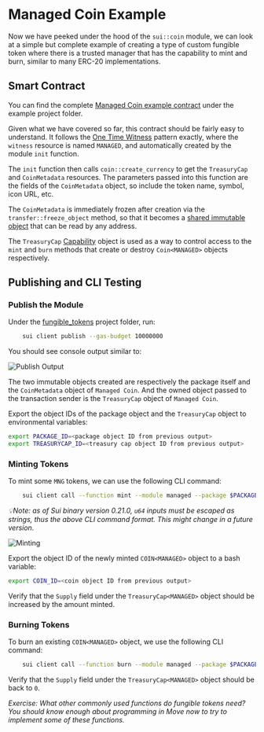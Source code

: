 # Managed Coin Example

Now we have peeked under the hood of the `sui::coin` module, we can look at a simple but complete example of creating a type of custom fungible token where there is a trusted manager that has the capability to mint and burn, similar to many ERC-20 implementations. 

## Smart Contract

You can find the complete [Managed Coin example contract](./sources/ebs_coin.move) under the example project folder.

Given what we have covered so far, this contract should be fairly easy to understand. It follows the [One Time Witness](./witness_design_pattern.md#one-time-witness) pattern exactly, where the `witness` resource is named `MANAGED`, and automatically created by the module `init` function. 

The `init` function then calls `coin::create_currency` to get the `TreasuryCap` and `CoinMetadata` resources. The parameters passed into this function are the fields of the `CoinMetadata` object, so include the token name, symbol, icon URL, etc. 

The `CoinMetadata` is immediately frozen after creation via the `transfer::freeze_object` method, so that it becomes a [shared immutable object](../basic_example/2_ownership.md#shared-immutable-objects) that can be read by any address. 

The `TreasuryCap` [Capability](../basic_example/6_capability_design_pattern.md) object is used as a way to control access to the `mint` and `burn` methods that create or destroy `Coin<MANAGED>` objects respectively. 

## Publishing and CLI Testing

### Publish the Module

Under the [fungible_tokens](./) project folder, run:

```bash
    sui client publish --gas-budget 10000000
```

You should see console output similar to:

![Publish Output](https://github.com/truonggau/sui-tutorial/assets/87189382/a6a3aee1-ca0e-4ece-b2b8-19cd942a3b3a)

The two immutable objects created are respectively the package itself and the `CoinMetadata` object of `Managed Coin`. And the owned object passed to the transaction sender is the `TreasuryCap` object of `Managed Coin`. 

Export the object IDs of the package object and the `TreasuryCap` object to environmental variables:

```bash
export PACKAGE_ID=<package object ID from previous output>
export TREASURYCAP_ID=<treasury cap object ID from previous output>
```

### Minting Tokens

To mint some `MNG` tokens, we can use the following CLI command:

```bash
    sui client call --function mint --module managed --package $PACKAGE_ID --args $TREASURYCAP_ID \"<amount to mint>\" <recipient address> --gas-budget 10000000
```

*💡Note: as of Sui binary version 0.21.0, `u64` inputs must be escaped as strings, thus the above CLI command format. This might change in a future version.*

![Minting](https://github.com/truonggau/sui-tutorial/assets/87189382/c8c40802-1b00-4a5a-9fc5-c60e592d4295)

Export the object ID of the newly minted `COIN<MANAGED>` object to a bash variable:

```bash
export COIN_ID=<coin object ID from previous output>
```

Verify that the `Supply` field under the `TreasuryCap<MANAGED>` object should be increased by the amount minted. 

### Burning Tokens

To burn an existing `COIN<MANAGED>` object, we use the following CLI command:

```bash
    sui client call --function burn --module managed --package $PACKAGE_ID --args $TREASURYCAP_ID $COIN_ID --gas-budget 10000000
```

Verify that the `Supply` field under the `TreasuryCap<MANAGED>` object should be back to `0`. 

*Exercise: What other commonly used functions do fungible tokens need? You should know enough about programming in Move now to try to implement some of these functions.*

